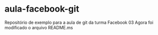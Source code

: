 # aula-facebook-git
Repositório de exemplo para a aula de git da turma Facebook 03
Agora foi modificado o arquivo README.ms
